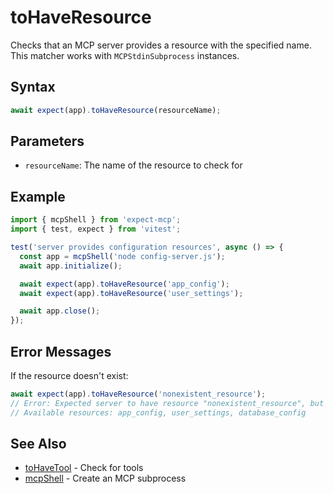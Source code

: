 # toHaveResource

Checks that an MCP server provides a resource with the specified name. This matcher works with `MCPStdinSubprocess` instances.

## Syntax

```ts
await expect(app).toHaveResource(resourceName);
```

## Parameters

- `resourceName`: The name of the resource to check for

## Example

```ts
import { mcpShell } from 'expect-mcp';
import { test, expect } from 'vitest';

test('server provides configuration resources', async () => {
  const app = mcpShell('node config-server.js');
  await app.initialize();

  await expect(app).toHaveResource('app_config');
  await expect(app).toHaveResource('user_settings');

  await app.close();
});
```

## Error Messages

If the resource doesn't exist:

```ts
await expect(app).toHaveResource('nonexistent_resource');
// Error: Expected server to have resource "nonexistent_resource", but it was not found.
// Available resources: app_config, user_settings, database_config
```

## See Also

- [toHaveTool](toHaveTool) - Check for tools
- [mcpShell](mcpShell) - Create an MCP subprocess
